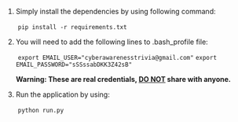1. Simply install the dependencies by using following command:

   ​	`pip install -r requirements.txt`

2. You will need to add the following lines to .bash_profile file:

   ​	`export EMAIL_USER="cyberawarenesstrivia@gmail.com"`
   ​	`export EMAIL_PASSWORD="sSSssabDKK3Z42sB"`

   **Warning: These are real credentials, <u>DO NOT</u> share with anyone.**

3. Run the application by using:

   ​	`python run.py`